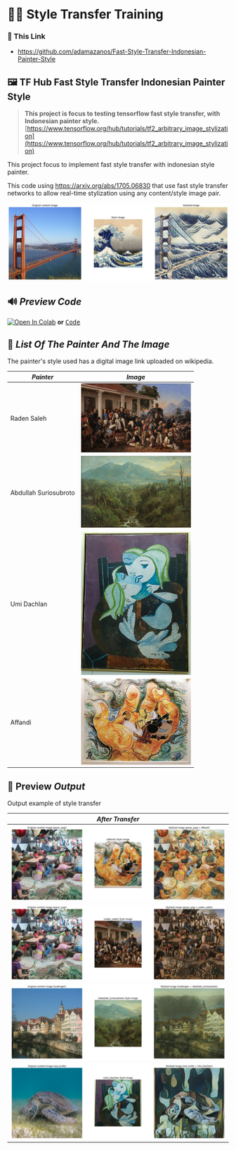 #  🧑‍🎨 Style Transfer Training

### 🔗 This Link

- https://github.com/adamazanos/Fast-Style-Transfer-Indonesian-Painter-Style

##  🖼️ TF Hub Fast Style Transfer Indonesian Painter Style
> **This project is focus to testing tensorflow fast style transfer, with Indonesian painter style.**
> [https://www.tensorflow.org/hub/tutorials/tf2_arbitrary_image_stylization](https://www.tensorflow.org/hub/tutorials/tf2_arbitrary_image_stylization)
  
This project focus to implement fast style transfer with indonesian style painter.

This code using https://arxiv.org/abs/1705.06830 that use fast style transfer networks to allow real-time stylization using any content/style image pair.

 <img src="https://raw.githubusercontent.com/adamazanos/Fast-Style-Transfer-Indonesian-Painter-Style/main/Asset%20readme/contoh%20gambar%20awal.png">
 
## 🔊 *Preview Code*

[![Open In Colab](https://colab.research.google.com/assets/colab-badge.svg)]( https://colab.research.google.com/github/adamazanos/Fast-Style-Transfer-Indonesian-Painter-Style/blob/main/TF_Hub_Fast_Style_Transfer_Indonesian_Painter_Style.ipynb ) **or** <kbd> [Code](https://github.com/adamazanos/Fast-Style-Transfer-Indonesian-Painter-Style/blob/main/TF_Hub_Fast_Style_Transfer_Indonesian_Painter_Style.ipynb) </kbd>


## 🎨 *List Of The Painter And The Image*

The painter's style used has a digital image link uploaded on wikipedia. 

| *Painter* | *Image* |
|--|--|
| Raden Saleh 					| <img src="https://raw.githubusercontent.com/adamazanos/Fast-Style-Transfer-Indonesian-Painter-Style/main/Asset%20readme/1280px-Raden_Saleh_-_Diponegoro_arrest.jpg" width="250"></img> |
| Abdullah Suriosubroto |   <img src="https://raw.githubusercontent.com/adamazanos/Fast-Style-Transfer-Indonesian-Painter-Style/main/Asset%20readme/COLLECTIE_TROPENMUSEUM_Olieverfschilderij_door_Abdullah_Suriosubroto_(1878-1941)_voorstellend_een_berg_in_de_Preanger_TMnr_5492-2.jpg" width="250"></img> |
| Umi Dachlan           |   <img src="https://raw.githubusercontent.com/adamazanos/Fast-Style-Transfer-Indonesian-Painter-Style/main/Asset%20readme/Umi_D_1982_1.jpg" width="250"></img> |
| Affandi               |   <img src="https://raw.githubusercontent.com/adamazanos/Fast-Style-Transfer-Indonesian-Painter-Style/main/Asset%20readme/Affandi_'Wisdom_of_the_East'%2C_fresco_mural.jpg" width="250"></img> |

## 🤖 Preview *Output*
Output example of style transfer

| *After Transfer* |
|--|
| <img src="https://raw.githubusercontent.com/adamazanos/Fast-Style-Transfer-Indonesian-Painter-Style/main/Asset%20readme/pasar%20pagi%20afandi.png"></img>|
| <img src="https://raw.githubusercontent.com/adamazanos/Fast-Style-Transfer-Indonesian-Painter-Style/main/Asset%20readme/pasar%20pagi%20raden.png"></img> 
| <img src="https://raw.githubusercontent.com/adamazanos/Fast-Style-Transfer-Indonesian-Painter-Style/main/Asset%20readme/taubigen%20abdullah.png"></img> 
| <img src="https://raw.githubusercontent.com/adamazanos/Fast-Style-Transfer-Indonesian-Painter-Style/main/Asset%20readme/Sea%20turtle%20umi%20dachlan.png"></img>|
